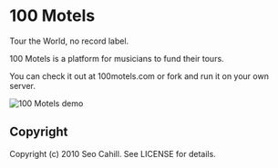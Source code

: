 # 100 Motels

Tour the World, no record label.

100 Motels is a platform for musicians to fund their tours.

You can check it out at 100motels.com or fork and run it on your own server.

![100 Motels demo](https://s3.eu-central-1.amazonaws.com/gen-images/motels.gif)

## Copyright

Copyright (c) 2010 Seo Cahill. See LICENSE for details.
